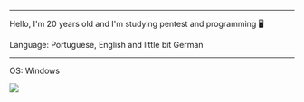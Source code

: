 
___________________________________________________________________

Hello, I'm 20 years old and I'm studying pentest and programming 🖥

Language: Portuguese, English and little bit German
____________________________________________________________________

OS: Windows

<img src="https://github-readme-stats.vercel.app/api?username=wen1x&&show_icons=true&title_color=ffffff&icon_color=bb2acf&text_color=daf7dc&bg_color=151515">
